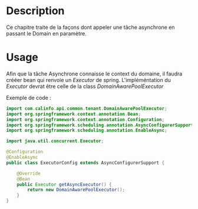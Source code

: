 # Description

 Ce chapitre traite de la façons dont appeler une tâche asynchrone en passant le Domain en paramètre.

# Usage

 Afin que la tâche Asynchrone connaisse le context du domaine, il faudra crééer bean qui renvoie un *Executor* de spring.
 L'impléméntation du *Executor* devrat être celle de la class *DomainAwarePoolExecutor*

Exemple de code :

```java
import com.calinfo.api.common.tenant.DomainAwarePoolExecutor;
import org.springframework.context.annotation.Bean;
import org.springframework.context.annotation.Configuration;
import org.springframework.scheduling.annotation.AsyncConfigurerSupport;
import org.springframework.scheduling.annotation.EnableAsync;

import java.util.concurrent.Executor;

@Configuration
@EnableAsync
public class ExecutorConfig extends AsyncConfigurerSupport {

    @Override
    @Bean
    public Executor getAsyncExecutor() {
        return new DomainAwarePoolExecutor();
    }
}
```
